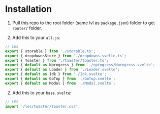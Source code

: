 # Installation

1. Pull this repo to the root folder (same lvl as `package.json`) folder to get `router/` folder.

2. Add this to your `all.js`:

```js
// LES
export { storable } from './storable.ts';
export { dropdownsStore } from './dropdowns.svelte.ts';
export { Toaster } from './toaster/toaster.ts';
export { default as Nprogress } from './nprogress/Nprogress.svelte';
export { default as Loader } from './Loader.svelte';
export { default as Idk } from './Idk.svelte';
export { default as GoTop } from './GoTop.svelte';
export { default as Modal } from './Modal.svelte';
```

2. Add this to your `base.svelte`:

```js
// LES
import '/les/toaster/toaster.css';
```